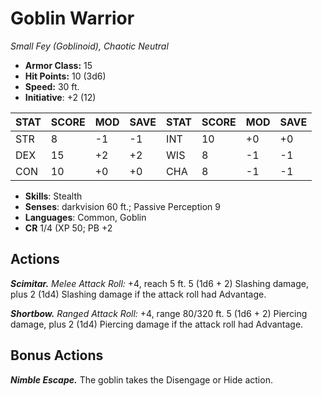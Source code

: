 # Goblin Warrior

*Small Fey (Goblinoid), Chaotic Neutral*

- **Armor Class:** 15
- **Hit Points:** 10 (3d6)
- **Speed:** 30 ft.
- **Initiative**: +2 (12)

|STAT|SCORE|MOD|SAVE|STAT|SCORE|MOD|SAVE|
| --- | --- | --- | ---- |---| --- | --- | ---- |
| STR | 8 | -1 | -1 | INT | 10 | +0 | +0 |
| DEX | 15 | +2 | +2 | WIS | 8 | -1 | -1 |
| CON | 10 | +0 | +0 | CHA | 8 | -1 | -1 |

- **Skills**: Stealth
- **Senses**: darkvision 60 ft.; Passive Perception 9
- **Languages**: Common, Goblin
- **CR** 1/4 (XP 50; PB +2

## Actions

***Scimitar.*** *Melee Attack Roll:* +4, reach 5 ft. 5 (1d6 + 2) Slashing damage, plus 2 (1d4) Slashing damage if the attack roll had Advantage.

***Shortbow.*** *Ranged Attack Roll:* +4, range 80/320 ft. 5 (1d6 + 2) Piercing damage, plus 2 (1d4) Piercing damage if the attack roll had Advantage.


## Bonus Actions

***Nimble Escape.*** The goblin takes the Disengage or Hide action.

